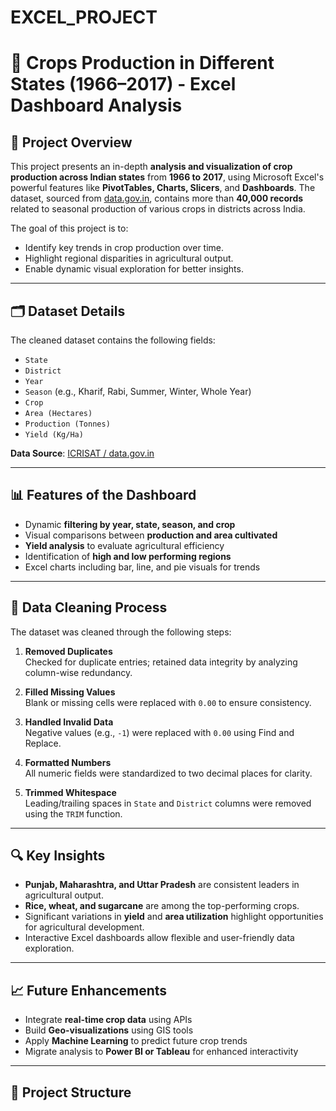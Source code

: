 # EXCEL_PROJECT

# 🌾 Crops Production in Different States (1966–2017) - Excel Dashboard Analysis

## 📌 Project Overview

This project presents an in-depth **analysis and visualization of crop production across Indian states** from **1966 to 2017**, using Microsoft Excel's powerful features like **PivotTables, Charts, Slicers**, and **Dashboards**. The dataset, sourced from [data.gov.in](https://data.gov.in), contains more than **40,000 records** related to seasonal production of various crops in districts across India.

The goal of this project is to:
- Identify key trends in crop production over time.
- Highlight regional disparities in agricultural output.
- Enable dynamic visual exploration for better insights.

---

## 🗂️ Dataset Details

The cleaned dataset contains the following fields:
- `State`
- `District`
- `Year`
- `Season` (e.g., Kharif, Rabi, Summer, Winter, Whole Year)
- `Crop`
- `Area (Hectares)`
- `Production (Tonnes)`
- `Yield (Kg/Ha)`

**Data Source**: [ICRISAT / data.gov.in](https://data.gov.in)

---

## 📊 Features of the Dashboard

- Dynamic **filtering by year, state, season, and crop**
- Visual comparisons between **production and area cultivated**
- **Yield analysis** to evaluate agricultural efficiency
- Identification of **high and low performing regions**
- Excel charts including bar, line, and pie visuals for trends

---

## 🧹 Data Cleaning Process

The dataset was cleaned through the following steps:

1. **Removed Duplicates**  
   Checked for duplicate entries; retained data integrity by analyzing column-wise redundancy.

2. **Filled Missing Values**  
   Blank or missing cells were replaced with `0.00` to ensure consistency.

3. **Handled Invalid Data**  
   Negative values (e.g., `-1`) were replaced with `0.00` using Find and Replace.

4. **Formatted Numbers**  
   All numeric fields were standardized to two decimal places for clarity.

5. **Trimmed Whitespace**  
   Leading/trailing spaces in `State` and `District` columns were removed using the `TRIM` function.

---

## 🔍 Key Insights

- **Punjab, Maharashtra, and Uttar Pradesh** are consistent leaders in agricultural output.
- **Rice, wheat, and sugarcane** are among the top-performing crops.
- Significant variations in **yield** and **area utilization** highlight opportunities for agricultural development.
- Interactive Excel dashboards allow flexible and user-friendly data exploration.

---

## 📈 Future Enhancements

- Integrate **real-time crop data** using APIs
- Build **Geo-visualizations** using GIS tools
- Apply **Machine Learning** to predict future crop trends
- Migrate analysis to **Power BI or Tableau** for enhanced interactivity

---

## 📁 Project Structure


